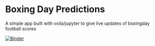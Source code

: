 # Boxing Day Predictions

A simple app built with voila/jupyter to give live updates of boxingday football scores

[![Binder](https://mybinder.org/badge_logo.svg)](https://mybinder.org/v2/gh/BenCrittenden/BoxingDayPredictions/HEAD?urlpath=%2Fvoila%2Frender%2Fpath%2Fto%2Fnotebook.ipynb)
